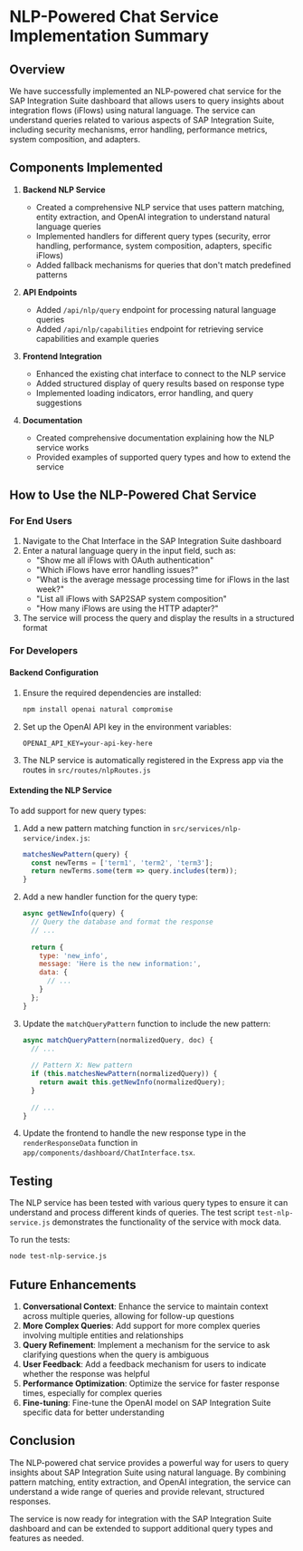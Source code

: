 # NLP-Powered Chat Service Implementation Summary

## Overview

We have successfully implemented an NLP-powered chat service for the SAP Integration Suite dashboard that allows users to query insights about integration flows (iFlows) using natural language. The service can understand queries related to various aspects of SAP Integration Suite, including security mechanisms, error handling, performance metrics, system composition, and adapters.

## Components Implemented

1. **Backend NLP Service**
   - Created a comprehensive NLP service that uses pattern matching, entity extraction, and OpenAI integration to understand natural language queries
   - Implemented handlers for different query types (security, error handling, performance, system composition, adapters, specific iFlows)
   - Added fallback mechanisms for queries that don't match predefined patterns

2. **API Endpoints**
   - Added `/api/nlp/query` endpoint for processing natural language queries
   - Added `/api/nlp/capabilities` endpoint for retrieving service capabilities and example queries

3. **Frontend Integration**
   - Enhanced the existing chat interface to connect to the NLP service
   - Added structured display of query results based on response type
   - Implemented loading indicators, error handling, and query suggestions

4. **Documentation**
   - Created comprehensive documentation explaining how the NLP service works
   - Provided examples of supported query types and how to extend the service

## How to Use the NLP-Powered Chat Service

### For End Users

1. Navigate to the Chat Interface in the SAP Integration Suite dashboard
2. Enter a natural language query in the input field, such as:
   - "Show me all iFlows with OAuth authentication"
   - "Which iFlows have error handling issues?"
   - "What is the average message processing time for iFlows in the last week?"
   - "List all iFlows with SAP2SAP system composition"
   - "How many iFlows are using the HTTP adapter?"
3. The service will process the query and display the results in a structured format

### For Developers

#### Backend Configuration

1. Ensure the required dependencies are installed:
   ```bash
   npm install openai natural compromise
   ```

2. Set up the OpenAI API key in the environment variables:
   ```
   OPENAI_API_KEY=your-api-key-here
   ```

3. The NLP service is automatically registered in the Express app via the routes in `src/routes/nlpRoutes.js`

#### Extending the NLP Service

To add support for new query types:

1. Add a new pattern matching function in `src/services/nlp-service/index.js`:
   ```javascript
   matchesNewPattern(query) {
     const newTerms = ['term1', 'term2', 'term3'];
     return newTerms.some(term => query.includes(term));
   }
   ```

2. Add a new handler function for the query type:
   ```javascript
   async getNewInfo(query) {
     // Query the database and format the response
     // ...
     
     return {
       type: 'new_info',
       message: 'Here is the new information:',
       data: {
         // ...
       }
     };
   }
   ```

3. Update the `matchQueryPattern` function to include the new pattern:
   ```javascript
   async matchQueryPattern(normalizedQuery, doc) {
     // ...
     
     // Pattern X: New pattern
     if (this.matchesNewPattern(normalizedQuery)) {
       return await this.getNewInfo(normalizedQuery);
     }
     
     // ...
   }
   ```

4. Update the frontend to handle the new response type in the `renderResponseData` function in `app/components/dashboard/ChatInterface.tsx`.

## Testing

The NLP service has been tested with various query types to ensure it can understand and process different kinds of queries. The test script `test-nlp-service.js` demonstrates the functionality of the service with mock data.

To run the tests:
```bash
node test-nlp-service.js
```

## Future Enhancements

1. **Conversational Context**: Enhance the service to maintain context across multiple queries, allowing for follow-up questions
2. **More Complex Queries**: Add support for more complex queries involving multiple entities and relationships
3. **Query Refinement**: Implement a mechanism for the service to ask clarifying questions when the query is ambiguous
4. **User Feedback**: Add a feedback mechanism for users to indicate whether the response was helpful
5. **Performance Optimization**: Optimize the service for faster response times, especially for complex queries
6. **Fine-tuning**: Fine-tune the OpenAI model on SAP Integration Suite specific data for better understanding

## Conclusion

The NLP-powered chat service provides a powerful way for users to query insights about SAP Integration Suite using natural language. By combining pattern matching, entity extraction, and OpenAI integration, the service can understand a wide range of queries and provide relevant, structured responses.

The service is now ready for integration with the SAP Integration Suite dashboard and can be extended to support additional query types and features as needed.

